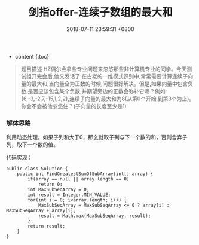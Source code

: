 ﻿---
layout: post
title:  "剑指offer-连续子数组的最大和"
date:   2018-07-11 23:59:31 +0800
categories: 剑指offer 
tags: 数组 
---

* content
{:toc}

> 题目描述
HZ偶尔会拿些专业问题来忽悠那些非计算机专业的同学。今天测试组开完会后,他又发话了:在古老的一维模式识别中,常常需要计算连续子向量的最大和,当向量全为正数的时候,问题很好解决。但是,如果向量中包含负数,是否应该包含某个负数,并期望旁边的正数会弥补它呢？例如:{6,-3,-2,7,-15,1,2,2},连续子向量的最大和为8(从第0个开始,到第3个为止)。你会不会被他忽悠住？(子向量的长度至少是1)

### 解体思路
利用动态处理，如果子列和大于0，那么就取子列与下一个数的和，否则舍弃子列，取下一个数的值。

代码实现：
```
public class Solution {
    public int FindGreatestSumOfSubArray(int[] array) {
        if(array == null || array.length == 0)
            return 0;
        int MaxSubSeqArray = 0;
        int result = Integer.MIN_VALUE;
        for(int i = 0; i<array.length; i++) {
            MaxSubSeqArray = MaxSubSeqArray <= 0 ? array[i] : MaxSubSeqArray + array[i];
            result = Math.max(MaxSubSeqArray, result);
        }
        return result;
    }
}
```



